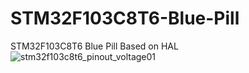 # STM32F103C8T6-Blue-Pill
STM32F103C8T6 Blue Pill Based on HAL
![stm32f103c8t6_pinout_voltage01](https://user-images.githubusercontent.com/56202060/228393588-3dd29b9f-42ad-4818-85f7-5b4f90688bd5.png)
